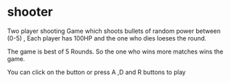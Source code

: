 # shooter

Two player shooting Game which shoots bullets of random power between (0-5) ,
Each player has 100HP and the one who dies loeses the round.

The game is best of 5 Rounds. So the one who wins more matches wins the game.

You can click on the button or press A ,D and R buttons to play
